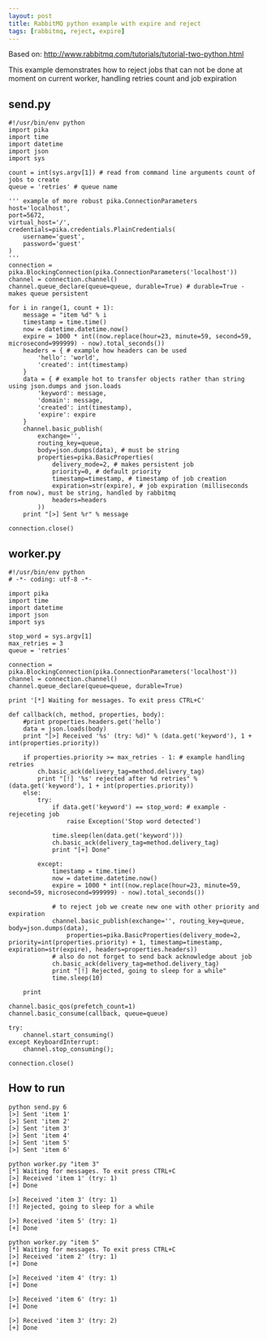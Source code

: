 ```yaml
---
layout: post
title: RabbitMQ python example with expire and reject
tags: [rabbitmq, reject, expire]
---
```


Based on: http://www.rabbitmq.com/tutorials/tutorial-two-python.html

This example demonstrates how to reject jobs that can not be done at moment on current worker, handling retries count and job expiration

send.py
-------

	#!/usr/bin/env python
	import pika
	import time
	import datetime
	import json
	import sys

	count = int(sys.argv[1]) # read from command line arguments count of jobs to create
	queue = 'retries' # queue name

	''' example of more robust pika.ConnectionParameters
	host='localhost',
	port=5672,
	virtual_host='/',
	credentials=pika.credentials.PlainCredentials(
	    username='guest',
	    password='guest'
	)
	'''
	connection = pika.BlockingConnection(pika.ConnectionParameters('localhost'))
	channel = connection.channel()
	channel.queue_declare(queue=queue, durable=True) # durable=True - makes queue persistent

	for i in range(1, count + 1):
	    message = "item %d" % i
	    timestamp = time.time()
	    now = datetime.datetime.now()
	    expire = 1000 * int((now.replace(hour=23, minute=59, second=59, microsecond=999999) - now).total_seconds())
	    headers = { # example how headers can be used
	        'hello': 'world',
	        'created': int(timestamp)
	    }
	    data = { # example hot to transfer objects rather than string using json.dumps and json.loads
	        'keyword': message,
	        'domain': message,
	        'created': int(timestamp),
	        'expire': expire
	    }
	    channel.basic_publish(
	        exchange='',
	        routing_key=queue,
	        body=json.dumps(data), # must be string
	        properties=pika.BasicProperties(
	            delivery_mode=2, # makes persistent job
	            priority=0, # default priority
	            timestamp=timestamp, # timestamp of job creation
	            expiration=str(expire), # job expiration (milliseconds from now), must be string, handled by rabbitmq
	            headers=headers
	        ))
	    print "[>] Sent %r" % message

	connection.close()

worker.py
---------

	#!/usr/bin/env python
	# -*- coding: utf-8 -*-

	import pika
	import time
	import datetime
	import json
	import sys

	stop_word = sys.argv[1]
	max_retries = 3
	queue = 'retries'

	connection = pika.BlockingConnection(pika.ConnectionParameters('localhost'))
	channel = connection.channel()
	channel.queue_declare(queue=queue, durable=True)

	print '[*] Waiting for messages. To exit press CTRL+C'

	def callback(ch, method, properties, body):
	    #print properties.headers.get('hello')
	    data = json.loads(body)
	    print "[>] Received '%s' (try: %d)" % (data.get('keyword'), 1 + int(properties.priority))

	    if properties.priority >= max_retries - 1: # example handling retries
	        ch.basic_ack(delivery_tag=method.delivery_tag)
	        print "[!] '%s' rejected after %d retries" % (data.get('keyword'), 1 + int(properties.priority))
	    else:
	        try:
	            if data.get('keyword') == stop_word: # example - rejeceting job
	                raise Exception('Stop word detected')

	            time.sleep(len(data.get('keyword')))
	            ch.basic_ack(delivery_tag=method.delivery_tag)
	            print "[+] Done"

	        except:
	            timestamp = time.time()
	            now = datetime.datetime.now()
	            expire = 1000 * int((now.replace(hour=23, minute=59, second=59, microsecond=999999) - now).total_seconds())

	            # to reject job we create new one with other priority and expiration
	            channel.basic_publish(exchange='', routing_key=queue, body=json.dumps(data),
	                properties=pika.BasicProperties(delivery_mode=2, priority=int(properties.priority) + 1, timestamp=timestamp, expiration=str(expire), headers=properties.headers))
	            # also do not forget to send back acknowledge about job
	            ch.basic_ack(delivery_tag=method.delivery_tag)
	            print "[!] Rejected, going to sleep for a while"
	            time.sleep(10)

	    print

	channel.basic_qos(prefetch_count=1)
	channel.basic_consume(callback, queue=queue)

	try:
	    channel.start_consuming()
	except KeyboardInterrupt:
	    channel.stop_consuming();

	connection.close()


How to run
----------

	python send.py 6
	[>] Sent 'item 1'
	[>] Sent 'item 2'
	[>] Sent 'item 3'
	[>] Sent 'item 4'
	[>] Sent 'item 5'
	[>] Sent 'item 6'

	python worker.py "item 3"
	[*] Waiting for messages. To exit press CTRL+C
	[>] Received 'item 1' (try: 1)
	[+] Done

	[>] Received 'item 3' (try: 1)
	[!] Rejected, going to sleep for a while

	[>] Received 'item 5' (try: 1)
	[+] Done

	python worker.py "item 5"
	[*] Waiting for messages. To exit press CTRL+C
	[>] Received 'item 2' (try: 1)
	[+] Done

	[>] Received 'item 4' (try: 1)
	[+] Done

	[>] Received 'item 6' (try: 1)
	[+] Done

	[>] Received 'item 3' (try: 2)
	[+] Done
